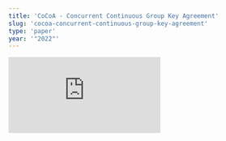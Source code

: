 ```yaml
---
title: 'CoCoA - Concurrent Continuous Group Key Agreement'
slug: 'cocoa-concurrent-continuous-group-key-agreement'
type: 'paper'
year: '"2022"'
---
```


![](https://static.meri.garden/9db142edc42e8d514143d8eceed7f2ec.pdf)